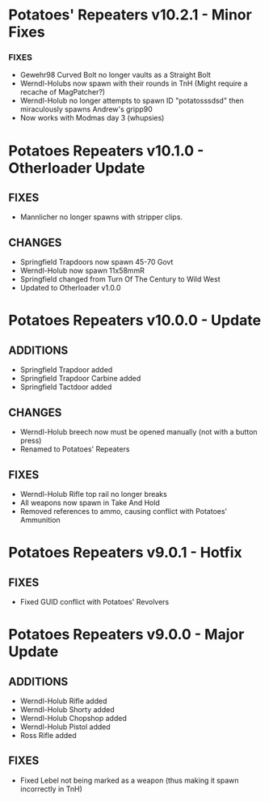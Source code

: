 # Potatoes' Repeaters v10.2.1 - Minor Fixes

### FIXES
- Gewehr98 Curved Bolt no longer vaults as a Straight Bolt
- Werndl-Holubs now spawn with their rounds in TnH (Might require a recache of MagPatcher?)
- Werndl-Holub no longer attempts to spawn ID "potatosssdsd" then miraculously spawns Andrew's gripp90
- Now works with Modmas day 3 (whupsies)


# Potatoes Repeaters v10.1.0 - Otherloader Update

## FIXES

- Mannlicher no longer spawns with stripper clips.

## CHANGES
- Springfield Trapdoors now spawn 45-70 Govt
- Werndl-Holub now spawn 11x58mmR
- Springfield changed from Turn Of The Century to Wild West
- Updated to Otherloader v1.0.0

# Potatoes Repeaters v10.0.0 - Update

## ADDITIONS
- Springfield Trapdoor added
- Springfield Trapdoor Carbine added
- Springfield Tactdoor added

## CHANGES
- Werndl-Holub breech now must be opened manually (not with a button press)
- Renamed to Potatoes' Repeaters

## FIXES
- Werndl-Holub Rifle top rail no longer breaks
- All weapons now spawn in Take And Hold
- Removed references to ammo, causing conflict with Potatoes' Ammunition

# Potatoes Repeaters v9.0.1 - Hotfix

## FIXES
- Fixed GUID conflict with Potatoes' Revolvers

# Potatoes Repeaters v9.0.0 - Major Update

## ADDITIONS
- Werndl-Holub Rifle added
- Werndl-Holub Shorty added
- Werndl-Holub Chopshop added
- Werndl-Holub Pistol added
- Ross Rifle added

## FIXES
- Fixed Lebel not being marked as a weapon (thus making it spawn incorrectly in TnH)

